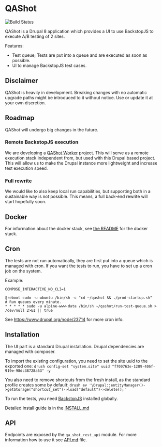 # QAShot

[![Build Status](https://travis-ci.org/brainsum/qashot.svg?branch=master)](https://travis-ci.org/brainsum/qashot)

QAShot is a Drupal 8 application which provides a UI to use BackstopJS to execute A/B testing of 2 sites.

Features:
* Test queue; Tests are put into a queue and are executed as soon as possible.
* UI to manage BackstopJS test cases.

## Disclaimer

QAShot is heavily in development. Breaking changes with no automatic upgrade paths might be introduced to it without notice.
Use or update it at your own discretion.

## Roadmap
QAShot will undergo big changes in the future.

### Remote BackstopJS execution
We are developing a [QAShot Worker](https://github.com/brainsum/qashot_worker) project. This will serve as a remote execution stack independent from, but used with this Drupal based project.
This will allow us to make the Drupal instance more lightweight and increase test execution speed.

### Full rewrite
We would like to also keep local run capabilities, but supporting both in a sustainable way is not possible. This means, a full back-end rewrite will start hopefully soon.

## Docker
For information about the docker stack, see [the README](docker/README.md) for the docker stack.

## Cron
The tests are not run automatically, they are first put into a queue which is managed with cron.
If you want the tests to run, you have to set up a cron job on the system.

Example:
```
COMPOSE_INTERACTIVE_NO_CLI=1

@reboot sudo -u ubuntu /bin/sh -c "cd ~/qashot && ./prod-startup.sh"
# Run queues every minute.
* * * * * sudo -u alpine-www-data /bin/sh ~/qashot/run-test-queue.sh > /dev/null 2>&1 || true
```

See https://www.drupal.org/node/23714 for more cron info.

## Installation

The UI part is a standard Drupal installation. Drupal dependencies are managed with composer.

To import the existing configuration, you need to set the site uuid to the exported one:
`drush config-set "system.site" uuid "f700763e-1289-406f-919e-98dc38728a53" -y`

You also need to remove shortcuts from the fresh install, as the standard profile creates some by default:
`drush ev '\Drupal::entityManager()->getStorage("shortcut_set")->load("default")->delete();'`    

To run the tests, you need [BackstopJS](https://github.com/garris/BackstopJS "BackstopJS Repository") installed globally.

Detailed install guide is in the [INSTALL.md](/INSTALL.md)

## API

Endpoints are exposed by the ```qa_shot_rest_api``` module.
For more information how to use it see [API.md](/API.md) file.
